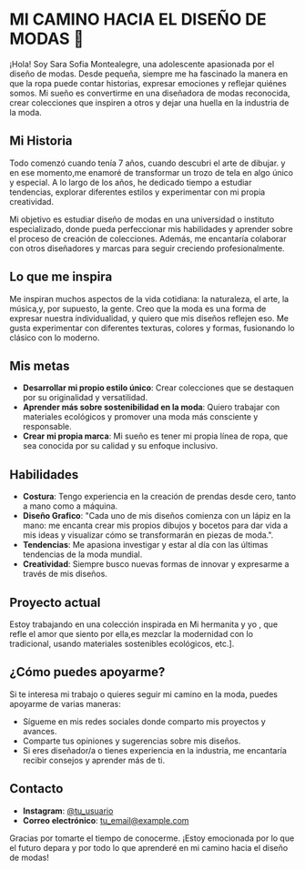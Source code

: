 # MI CAMINO HACIA EL DISEÑO DE MODAS 💜


¡Hola! Soy Sara Sofia Montealegre, una adolescente apasionada por el diseño de modas. Desde pequeña, siempre me ha fascinado la manera en que la ropa puede contar historias, expresar emociones y reflejar quiénes somos. Mi sueño es convertirme en una diseñadora de modas reconocida, crear colecciones que inspiren a otros y dejar una huella en la industria de la moda.

## Mi Historia

Todo comenzó cuando tenía 7 años, cuando descubri el arte de dibujar. y en ese momento,me enamoré de transformar un trozo de tela en algo único y especial. A lo largo de los años, he dedicado tiempo a estudiar tendencias, explorar diferentes estilos y experimentar con mi propia creatividad.

Mi objetivo es estudiar diseño de modas en una universidad o instituto especializado, donde pueda perfeccionar mis habilidades y aprender sobre el proceso de creación de colecciones. Además, me encantaría colaborar con otros diseñadores y marcas para seguir creciendo profesionalmente.

## Lo que me inspira

Me inspiran muchos aspectos de la vida cotidiana: la naturaleza, el arte, la música,y, por supuesto, la gente. Creo que la moda es una forma de expresar nuestra individualidad, y quiero que mis diseños reflejen eso. Me gusta experimentar con diferentes texturas, colores y formas, fusionando lo clásico con lo moderno.

## Mis metas

- **Desarrollar mi propio estilo único**: Crear colecciones que se destaquen por su originalidad y versatilidad.
- **Aprender más sobre sostenibilidad en la moda**: Quiero trabajar con materiales ecológicos y promover una moda más consciente y responsable.
- **Crear mi propia marca**: Mi sueño es tener mi propia línea de ropa, que sea conocida por su calidad y su enfoque inclusivo.

## Habilidades

- **Costura**: Tengo experiencia en la creación de prendas desde cero, tanto a mano como a máquina.
- **Diseño Grafico**: "Cada uno de mis diseños comienza con un lápiz en la mano: me      encanta crear mis propios dibujos y bocetos para dar vida a mis ideas y visualizar cómo   se transformarán en piezas de moda.".
- **Tendencias**: Me apasiona investigar y estar al día con las últimas tendencias de la moda mundial.
- **Creatividad**: Siempre busco nuevas formas de innovar y expresarme a través de mis diseños.

## Proyecto actual

Estoy trabajando en una colección inspirada en Mi hermanita y yo , que refle  el amor que siento por ella,es mezclar la modernidad con lo tradicional, usando materiales sostenibles ecológicos, etc.].

## ¿Cómo puedes apoyarme?

Si te interesa mi trabajo o quieres seguir mi camino en la moda, puedes apoyarme de varias maneras:

- Sígueme en mis redes sociales donde comparto mis proyectos y avances.
- Comparte tus opiniones y sugerencias sobre mis diseños.
- Si eres diseñador/a o tienes experiencia en la industria, me encantaría recibir consejos y aprender más de ti.

## Contacto

- **Instagram**: [@tu_usuario](https://www.instagram.com/tu_usuario)
- **Correo electrónico**: [tu_email@example.com](mailto:tu_email@example.com)

Gracias por tomarte el tiempo de conocerme. ¡Estoy emocionada por lo que el futuro depara y por todo lo que aprenderé en mi camino hacia el diseño de modas!
